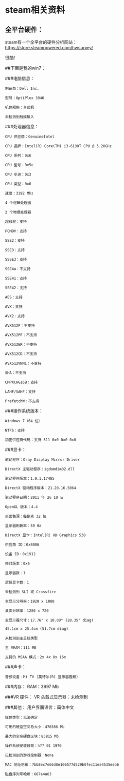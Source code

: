 # steam相关资料

## 全平台硬件：
steam有一个全平台的硬件分析网站：https://store.steampowered.com/hwsurvey/

很酷!

##下面是我的win7：

###电脑信息：

    制造商：Dell Inc.
	
    型号：OptiPlex 3046
	
    机体规格：台式机
	
    未检测到触摸输入
	

###处理器信息：

    CPU 供应商：GenuineIntel
	
    CPU 品牌：Intel(R) Core(TM) i3-6100T CPU @ 3.20GHz
	
    CPU 系列：0x6
	
    CPU 型号：0x5e
	
    CPU 步进：0x3
	
    CPU 类型：0x0
	
    速度：3192 Mhz
	
    4 个逻辑处理器
	
    2 个物理处理器
	
    超线程：支持
	
    FCMOV：支持
	
    SSE2：支持
	
    SSE3：支持
	
    SSSE3：支持
	
    SSE4a：不支持
	
    SSE41：支持
	
    SSE42：支持
	
    AES：支持
	
    AVX：支持
	
    AVX2：支持
	
    AVX512F：不支持
	
    AVX512PF：不支持
	
    AVX512ER：不支持
	
    AVX512CD：不支持
	
    AVX512VNNI：不支持
	
    SHA：不支持
	
    CMPXCHG16B：支持
	
    LAHF/SAHF：支持
	
    PrefetchW：不支持


###操作系统版本：

    Windows 7（64 位）
	
    NTFS：支持
	
    加密供应商代码：支持 311 0x0 0x0 0x0


###显卡：

    驱动程序：Oray Display Mirror Driver
	
    DirectX 主驱动程序：igdumdim32.dll
	
    驱动程序版本：1.0.1.17485
	
    DirectX 驱动程序版本：21.20.16.5064
	
    驱动程序日期：2011 年 26 10 日
	
    OpenGL 版本：4.4
	
    桌面色深：每像素 32 位
	
    显示器刷新率：59 Hz
	
    DirectX 显卡：Intel(R) HD Graphics 530
	
    供应商 ID：0x8086
	
    设备 ID：0x1912
	
    修订版本：0x6
	
    显示器数：1
	
    逻辑显卡数：1
	
    未检测到 SLI 或 Crossfire
	
    主显示分辨率：1920 x 1080
	
    桌面分辨率：1280 x 720
	
    主显示器尺寸：17.76" x 10.00" (20.35" diag)
	
    45.1cm x 25.4cm (51.7cm diag)
 
    未检测到主总线类型
	
    主 VRAM：111 MB
	
    支持的 MSAA 模式：2x 4x 8x 16x 

###声卡：

    音频设备：Mi TV (英特尔(R) 显示器音频)

###内存：
    RAM：3997 Mb

###VR 硬件：
    VR 头戴式显示器：未检测到

###其他：
    用户界面语言：简体中文
	
    媒体类型：无法确定
	
    可用的硬盘空间总大小：476586 Mb
	
    最大的空余硬盘区块：83815 Mb
	
    操作系统安装日期：һ?? 01 1970
	
    已检测到的游戏控制器：None
	
    MAC 地址哈希：7bb8ec7e66d8e106577d529b0fec11ee4535eeb6
	
    磁盘序列号哈希：667a4a83

